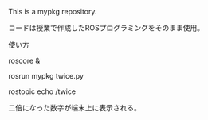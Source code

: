 This is a mypkg repository.

コードは授業で作成したROSプログラミングをそのまま使用。

使い方

roscore &

rosrun mypkg twice.py

rostopic echo /twice

二倍になった数字が端末上に表示される。
